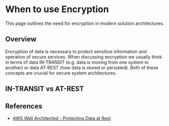 # When to use Encryption

This page outlines the need for encryption in modern solution architectures.

## Overview

Encryption of data is necessary to protect sensitive information and operation of secure services. When discussing encryption we usually think in terms of data IN-TRANSIT (e.g. data is moving from one system to another) or data AT-REST (how data is stored or persisted). Both of these concepts are crucial for secure system architectures.

## IN-TRANSIT vs AT-REST

## References

* [AWS Well Architected - Protecting Data at Rest](https://docs.aws.amazon.com/wellarchitected/latest/security-pillar/protecting-data-at-rest.html)
